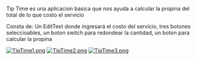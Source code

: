 Tip Time es una aplicacion basica que nos ayuda a calcular la propina del total de lo que costo el servicio

Consta de:
    Un EditText donde ingresará el costo del servicio,
    tres botones seleccioables,
    un boton switch para redondear la cantidad,
    un boton para calcular la propina


[![TipTime1.png](https://i.postimg.cc/Hx09Y3zn/TipTime1.png)](https://postimg.cc/tZTxD3LG)
[![TipTime2.png](https://i.postimg.cc/gjYqnRtD/TipTime2.png)](https://postimg.cc/S2vzPXh2)
[![TipTime3.png](https://i.postimg.cc/GtqPY2Z1/TipTime3.png)](https://postimg.cc/y33SCV1f)
